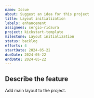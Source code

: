 ```yaml
---
name: Issue
about: Suggest an idea for this project
title: Layout initialization
labels: enhancement
assignees: sergio-ridaura
project: kickstart-template
milestone: Layout initialization
status: backlog
efforts: 4
startDate: 2024-05-22
dueDate: 2024-05-22
endDate: 2024-05-22
---
```


## Describe the feature

Add main layout to the project.
